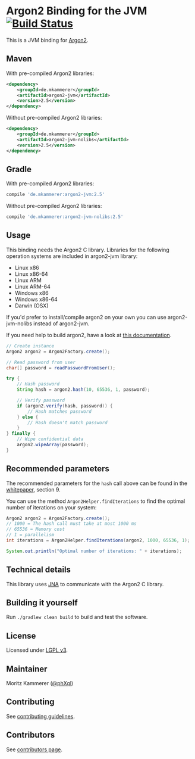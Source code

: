 # Argon2 Binding for the JVM [![Build Status](https://travis-ci.org/phxql/argon2-jvm.svg?branch=master)](https://travis-ci.org/phxql/argon2-jvm)

This is a JVM binding for [Argon2](https://github.com/P-H-C/phc-winner-argon2).

## Maven
With pre-compiled Argon2 libraries:

```xml
<dependency>
    <groupId>de.mkammerer</groupId>
    <artifactId>argon2-jvm</artifactId>
    <version>2.5</version>
</dependency>
```

Without pre-compiled Argon2 libraries:

```xml
<dependency>
    <groupId>de.mkammerer</groupId>
    <artifactId>argon2-jvm-nolibs</artifactId>
    <version>2.5</version>
</dependency>
```

## Gradle
With pre-compiled Argon2 libraries:

```groovy
compile 'de.mkammerer:argon2-jvm:2.5'
```

Without pre-compiled Argon2 libraries:

```groovy
compile 'de.mkammerer:argon2-jvm-nolibs:2.5'
```

## Usage
This binding needs the Argon2 C library. Libraries for the following operation systems are included in argon2-jvm library:
* Linux x86
* Linux x86-64
* Linux ARM
* Linux ARM-64
* Windows x86
* Windows x86-64
* Darwin (OSX)

If you'd prefer to install/compile argon2 on your own you can use argon2-jvm-nolibs instead of argon2-jvm.

If you need help to build argon2, have a look at [this documentation](docs/compile-argon2.md).

```java
// Create instance
Argon2 argon2 = Argon2Factory.create();

// Read password from user
char[] password = readPasswordFromUser();

try {
    // Hash password
    String hash = argon2.hash(10, 65536, 1, password);

    // Verify password
    if (argon2.verify(hash, password)) {
        // Hash matches password
    } else {
        // Hash doesn't match password
    }
} finally {
    // Wipe confidential data
    argon2.wipeArray(password);
}
```

## Recommended parameters

The recommended parameters for the `hash` call above can be found in the [whitepaper](https://github.com/P-H-C/phc-winner-argon2/blob/master/argon2-specs.pdf), section 9.

You can use the method `Argon2Helper.findIterations` to find the optimal number of iterations on your system:

```java
Argon2 argon2 = Argon2Factory.create();
// 1000 = The hash call must take at most 1000 ms
// 65536 = Memory cost
// 1 = parallelism
int iterations = Argon2Helper.findIterations(argon2, 1000, 65536, 1);

System.out.println("Optimal number of iterations: " + iterations);
```

## Technical details
This library uses [JNA](https://github.com/java-native-access/jna) to communicate with the Argon2 C library.

## Building it yourself
Run `./gradlew clean build` to build and test the software.

## License
Licensed under [LGPL v3](https://www.gnu.org/licenses/lgpl.html).

## Maintainer
Moritz Kammerer ([@phXql](https://github.com/phxql))

## Contributing
See [contributing guidelines](CONTRIBUTING.md).

## Contributors
See [contributors page](https://github.com/phxql/argon2-jvm/graphs/contributors).

